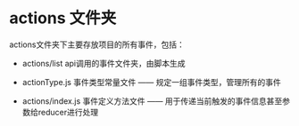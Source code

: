


# actions 文件夹

actions文件夹下主要存放项目的所有事件，包括：

* actions/list                       api调用的事件文件夹，由脚本生成

* actionType.js                      事件类型常量文件 —— 规定一组事件类型，管理所有的事件

* actions/index.js                   事件定义方法文件 —— 用于传递当前触发的事件信息甚至参数给reducer进行处理

